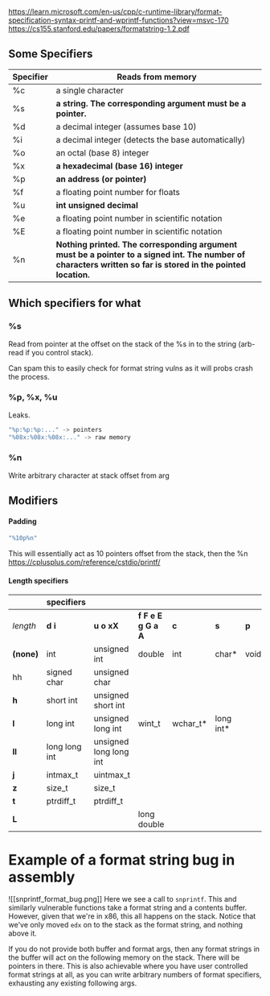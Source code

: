https://learn.microsoft.com/en-us/cpp/c-runtime-library/format-specification-syntax-printf-and-wprintf-functions?view=msvc-170
https://cs155.stanford.edu/papers/formatstring-1.2.pdf
## Some Specifiers

| Specifier | Reads from memory  |
|---|---|
|%c |a single character|
|%s|**a string.  The corresponding argument must be a pointer.**|
|%d|a decimal integer (assumes base 10)|
|%i|a decimal integer (detects the base automatically)|
|%o|an octal (base 8) integer|
|%x|**a hexadecimal (base 16) integer**|
|%p|**an address (or pointer)**|
|%f|a floating point number for floats|
|%u|**int unsigned decimal**|
|%e|a floating point number in scientific notation|
|%E|a floating point number in scientific notation|
| %n | **Nothing printed. The corresponding argument must be a pointer to a signed int. The number of characters written so far is stored in the pointed location.**|
## Which specifiers for what
### %s
Read from pointer at the offset on the stack of the %s in to the string (arb-read if you control stack).

Can spam this to easily check for format string vulns as it will probs crash the process.
### %p, %x, %u
Leaks.
```c
"%p:%p:%p:..." -> pointers
"%08x:%08x:%08x:..." -> raw memory
```
### %n
Write arbitrary character at stack offset from arg
## Modifiers
#### Padding
```c
"%10p%n"
```
This will essentially act as 10 pointers offset from the stack, then the %n
https://cplusplus.com/reference/cstdio/printf/
#### Length specifiers
|   |  specifiers |   |   |   |   |   |   |
|---|---|---|---|---|---|---|---|
|*length*|	**d i**|	**u o xX**	|**f F e E g G a A**|	**c**| **s**	|**p**	|**n**|
|**(none)**|	int	|unsigned int	|double|	int	|char*	|void*|	int*|
|hh|	signed char|	unsigned char	|	|		|	| |signed char*
|**h**	|short int	|unsigned short int				| | | | |	short int*
|**l**	|long int|	unsigned long int		|wint_t	|wchar_t*	|	long int*
|**ll**	|long long int	|unsigned long long int			| | | | |		long long int*
|**j**	|intmax_t|	uintmax_t				| | | | |	intmax_t*
|**z**	|size_t	|size_t				| | | | |	size_t*
|**t**|	ptrdiff_t	|ptrdiff_t			| | | | |		ptrdiff_t*
|**L**		| | |	long double		| | | | |		
# Example of a format string bug in assembly

![[snprintf_format_bug.png]]
Here we see a call to `snprintf`. This and similarly vulnerable functions take a format string and a contents buffer. However, given that we're in x86, this all happens on the stack. Notice that we've only moved `edx` on to the stack as the format string, and nothing above it.

If you do not provide both buffer and format args, then any format strings in the buffer will act on the following memory on the stack. There will be pointers in there. This is also achievable where you have user controlled format strings at all, as you can write arbitrary numbers of format specifiers, exhausting any existing following args.